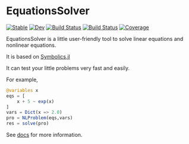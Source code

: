 # EquationsSolver

[![Stable](https://img.shields.io/badge/docs-stable-blue.svg)](https://jake484.github.io/EquationsSolver.jl/)
[![Dev](https://img.shields.io/badge/docs-dev-blue.svg)](https://jake484.github.io/EquationsSolver.jl/)
[![Build Status](https://ci.appveyor.com/api/projects/status/github/jake484/EquationsSolver.jl?svg=true)](https://ci.appveyor.com/project/jake484/EquationsSolver-jl)
[![Build Status](https://api.cirrus-ci.com/github/jake484/EquationsSolver.jl.svg)](https://cirrus-ci.com/github/jake484/EquationsSolver.jl)
[![Coverage](https://codecov.io/gh/jake484/EquationsSolver.jl/branch/main/graph/badge.svg)](https://codecov.io/gh/jake484/EquationsSolver.jl)

EquationsSolver is a little user-friendly tool to solve linear equations and nonlinear equations.

It is based on [Symbolics.jl](https://github.com/JuliaSymbolics/Symbolics.jl)

It can test your little problems very fast and easily.

For example,

```julia
@variables x
eqs = [
    x + 5 ~ exp(x)
]
vars = Dict(x => 2.0)
pro = NLProblem(eqs,vars)
res = solve(pro)
```

See [docs](https://jake484.github.io/EquationsSolver.jl/) for more information.
